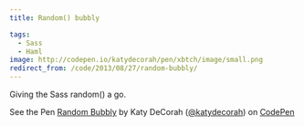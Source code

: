 ```yaml
---
title: Random() bubbly

tags:
  - Sass
  - Haml
image: http://codepen.io/katydecorah/pen/xbtch/image/small.png
redirect_from: /code/2013/08/27/random-bubbly/
---
```


Giving the Sass random() a go.

<p data-height="500" data-theme-id="97" data-slug-hash="xbtch" data-user="katydecorah" data-default-tab="result" class='codepen'>See the Pen <a href='http://codepen.io/katydecorah/pen/xbtch'>Random Bubbly</a> by Katy DeCorah (<a href='http://codepen.io/katydecorah'>@katydecorah</a>) on <a href='http://codepen.io'>CodePen</a></p>
